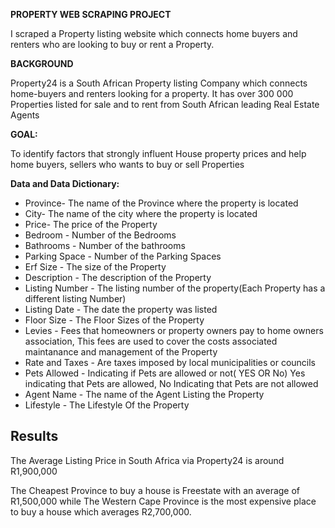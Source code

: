 <b>PROPERTY WEB SCRAPING PROJECT</b>

<p>I scraped a Property listing website which connects home buyers and renters who
are looking to buy or rent a Property. </p>

<b>BACKGROUND</b>

<p>Property24 is a South African Property listing Company which connects home-buyers
and renters looking for a property. It has over 300 000 Properties listed for sale and to 
rent from South African leading Real Estate Agents</p>

<b>GOAL:</b>
<p>To identify factors that strongly influent House property prices and help
home buyers,  sellers who wants to buy or sell Properties</p>


<b>Data and Data Dictionary:</b>

<ul>
<li>Province- The name of the Province where the property is located</li>
<li>City- The name of the city where the property is located</li>
<li>Price- The price of the Property</li>
<li>Bedroom - Number of the Bedrooms</li>
<li>Bathrooms - Number of the bathrooms</li>
<li>Parking Space - Number of the Parking Spaces</li>
<li>Erf Size - The size of the Property</li>
<li>Description - The description of the Property</li>
<li>Listing Number - The listing number of the property(Each Property has a different listing Number)</li>
<li>Listing Date - The date the property was listed</li>
<li>Floor Size - The Floor Sizes of the Property</li>
<li>Levies - Fees that homeowners or property owners pay to home owners association,
         This fees are used to cover the costs associated maintanance and management of the Property</li>
<li>Rate and Taxes - Are taxes imposed by local municipalities or councils</li>
<li>Pets Allowed - Indicating if Pets are allowed or not( YES OR No) Yes indicating that Pets are allowed, No Indicating
              that Pets are not allowed</li>
<li>Agent Name - The name  of the Agent Listing the Property</li>
<li>Lifestyle - The Lifestyle Of the Property</li>
</ul>

<h2>Results</h2>
<p>The Average Listing Price in South Africa via Property24 is around R1,900,000

The Cheapest Province  to buy a house is Freestate 
with an average of R1,500,000  while The Western Cape Province is the 
most expensive place to buy a house which averages R2,700,000.</p>
